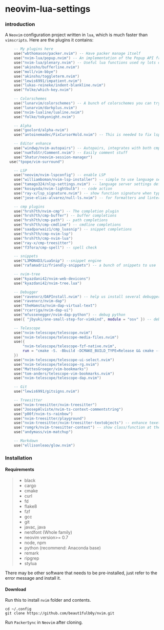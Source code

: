 # neovim-lua-settings

### introduction

A `Neovim` configuration project written in `lua`, which is much faster than `vimscripts`. Here are the plugins it contains:

```lua
	-- My plugins here
	use("wbthomason/packer.nvim") -- Have packer manage itself
	use("nvim-lua/popup.nvim") -- An implementation of the Popup API from vim in Neovim
	use("nvim-lua/plenary.nvim") -- Useful lua functions used ny lots of plugins
	use("akinsho/bufferline.nvim")
	use("moll/vim-bbye")
	use("akinsho/toggleterm.nvim")
	use("lewis6991/impatient.nvim")
	use("lukas-reineke/indent-blankline.nvim")
	use("folke/which-key.nvim")

	-- Colorschemes
	use("lunarvim/colorschemes") -- A bunch of colorschemes you can try out
	use("lunarvim/darkplus.nvim")
	use("nvim-lualine/lualine.nvim")
	use("folke/tokyonight.nvim")

	-- Alpha
	use("goolord/alpha-nvim")
	use("antoinemadec/FixCursorHold.nvim") -- This is needed to fix lsp doc highlight

	-- Editor enhance
	use("windwp/nvim-autopairs") -- Autopairs, integrates with both cmp and treesitter
	use("numToStr/Comment.nvim") -- Easily comment stuff
	use("Shatur/neovim-session-manager")
  use("tpope/vim-surround")

	-- LSP
	use("neovim/nvim-lspconfig") -- enable LSP
	use("williamboman/nvim-lsp-installer") -- simple to use language server installer
	use("tamago324/nlsp-settings.nvim") -- language server settings defined in json for
	use("kosayoda/nvim-lightbulb") -- code action
	use("ray-x/lsp_signature.nvim") -- show function signature when typing
	use("jose-elias-alvarez/null-ls.nvim") -- for formatters and linters

	-- cmp plugins
	use("hrsh7th/nvim-cmp") -- The completion plugin
	use("hrsh7th/cmp-buffer") -- buffer completions
	use("hrsh7th/cmp-path") -- path completions
	use("hrsh7th/cmp-cmdline") -- cmdline completions
	use("saadparwaiz1/cmp_luasnip") -- snippet completions
	use("hrsh7th/cmp-nvim-lsp")
	use("hrsh7th/cmp-nvim-lua")
	use("ray-x/cmp-treesitter")
	use("f3fora/cmp-spell") -- spell check

	-- snippets
	use("L3MON4D3/LuaSnip") --snippet engine
	use("rafamadriz/friendly-snippets") -- a bunch of snippets to use

	-- nvim-tree
	use("kyazdani42/nvim-web-devicons")
	use("kyazdani42/nvim-tree.lua")

	-- Debugger
	use("ravenxrz/DAPInstall.nvim") -- help us install several debuggers
	use("ravenxrz/nvim-dap")
	use("theHamsta/nvim-dap-virtual-text")
	use("rcarriga/nvim-dap-ui")
	use("mfussenegger/nvim-dap-python") -- debug python
	use({ "jbyuki/one-small-step-for-vimkind", module = "osv" }) -- debug any Lua code running in a Neovim instance

	-- Telescope
	use("nvim-telescope/telescope.nvim")
	use("nvim-telescope/telescope-media-files.nvim")
	use({
		"nvim-telescope/telescope-fzf-native.nvim",
		run = "cmake -S. -Bbuild -DCMAKE_BUILD_TYPE=Release && cmake --build build --config Release && cmake --install build --prefix build",
	})
	use("nvim-telescope/telescope-ui-select.nvim")
	use("nvim-telescope/telescope-rg.nvim")
	use("MattesGroeger/vim-bookmarks")
	use("tom-anders/telescope-vim-bookmarks.nvim")
	use("nvim-telescope/telescope-dap.nvim")

	-- Git
	use("lewis6991/gitsigns.nvim")

	-- Treesitter
	use("nvim-treesitter/nvim-treesitter")
	use("JoosepAlviste/nvim-ts-context-commentstring")
	use("p00f/nvim-ts-rainbow")
	use("nvim-treesitter/playground")
	use("nvim-treesitter/nvim-treesitter-textobjects") -- enhance texetobject selection
	use("romgrk/nvim-treesitter-context") -- show class/function at the top
	use("andymass/vim-matchup")

	-- Markdown
	use("ellisonleao/glow.nvim")

```

### Installation

#### Requirements

>   -   black
>   -   cargo
>   -   cmake
>   -   curl
>   -   fd
>   -   flake8
>   -   fzf
>   -   gcc
>   -   git
>   -   javac, java
>   -   nerdfont (Whole family)
>   -   neovim version>= 0.7
>   -   node, npm
>   -   python (recommend: Anaconda base)
>   -   remark
>   -   ripgrep
>   -   stylua

There may be other software that needs to be pre-installed, just refer to the error message and install it.

#### Download

Run this to install `nvim` folder and contents.

```:wbash
cd ~/.config
git clone https://github.com/beaut1fulb0y/nvim.git
```

Run `PackerSync` in `Neovim` after cloning.
